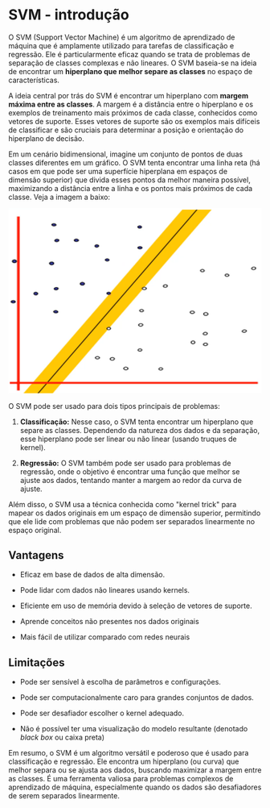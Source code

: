 # SVM - introdução

O SVM (Support Vector Machine) é um algoritmo de aprendizado de máquina que é amplamente utilizado para tarefas de classificação e regressão. Ele é particularmente eficaz quando se trata de problemas de separação de classes complexas e não lineares. O SVM baseia-se na ideia de encontrar um **hiperplano que melhor separe as classes** no espaço de características.

A ideia central por trás do SVM é encontrar um hiperplano com **margem máxima entre as classes**. A margem é a distância entre o hiperplano e os exemplos de treinamento mais próximos de cada classe, conhecidos como vetores de suporte. Esses vetores de suporte são os exemplos mais difíceis de classificar e são cruciais para determinar a posição e orientação do hiperplano de decisão.

Em um cenário bidimensional, imagine um conjunto de pontos de duas classes diferentes em um gráfico. O SVM tenta encontrar uma linha reta (há casos em que pode ser uma superfície hiperplana em espaços de dimensão superior) que divida esses pontos da melhor maneira possível, maximizando a distância entre a linha e os pontos mais próximos de cada classe. Veja a imagem a baixo:

![](./assets/representacao-margem-maxima.png)

O SVM pode ser usado para dois tipos principais de problemas:

1. **Classificação:** Nesse caso, o SVM tenta encontrar um hiperplano que separe as classes. Dependendo da natureza dos dados e da separação, esse hiperplano pode ser linear ou não linear (usando truques de kernel).

2. **Regressão:** O SVM também pode ser usado para problemas de regressão, onde o objetivo é encontrar uma função que melhor se ajuste aos dados, tentando manter a margem ao redor da curva de ajuste.

Além disso, o SVM usa a técnica conhecida como "kernel trick" para mapear os dados originais em um espaço de dimensão superior, permitindo que ele lide com problemas que não podem ser separados linearmente no espaço original.

## **Vantagens**

- Eficaz em base de dados de alta dimensão.

- Pode lidar com dados não lineares usando kernels.

- Eficiente em uso de memória devido à seleção de vetores de suporte.

- Aprende conceitos não presentes nos dados originais

- Mais fácil de utilizar comparado com redes neurais

## **Limitações**

- Pode ser sensível à escolha de parâmetros e configurações.

- Pode ser computacionalmente caro para grandes conjuntos de dados.

- Pode ser desafiador escolher o kernel adequado.

- Não é possível ter uma visualização do modelo resultante (denotado _black box_ ou caixa preta)

Em resumo, o SVM é um algoritmo versátil e poderoso que é usado para classificação e regressão. Ele encontra um hiperplano (ou curva) que melhor separa ou se ajusta aos dados, buscando maximizar a margem entre as classes. É uma ferramenta valiosa para problemas complexos de aprendizado de máquina, especialmente quando os dados são desafiadores de serem separados linearmente.